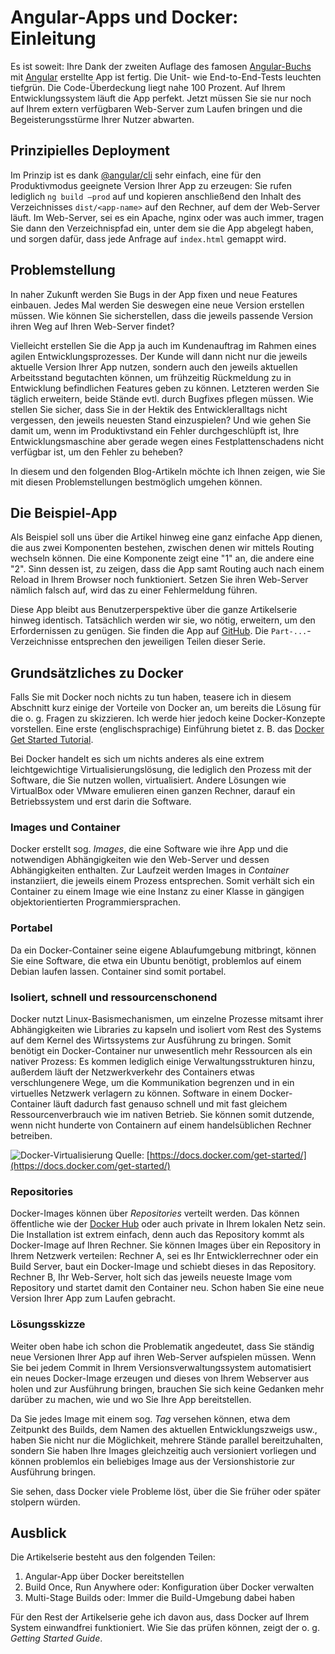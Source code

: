 # Angular-Apps und Docker: Einleitung

Es ist soweit: Ihre Dank der zweiten Auflage des famosen
[Angular-Buchs](https://angular-buch.com/) mit [Angular](https://angular.io/)
erstellte App ist fertig. Die Unit- wie End-to-End-Tests leuchten tiefgrün. Die
Code-Überdeckung liegt nahe 100 Prozent. Auf Ihrem Entwicklungssystem läuft die
App perfekt. Jetzt müssen Sie sie nur noch auf Ihrem extern verfügbaren
Web-Server zum Laufen bringen und die Begeisterungsstürme Ihrer Nutzer abwarten.

## Prinzipielles Deployment

Im Prinzip ist es dank [@angular/cli](https://cli.angular.io/) sehr einfach,
eine für den Produktivmodus geeignete Version Ihrer App zu erzeugen: Sie rufen
lediglich `ng build —prod` auf und kopieren anschließend den Inhalt des
Verzeichnisses `dist/<app-name>` auf den Rechner, auf dem der Web-Server läuft.
Im Web-Server, sei es ein Apache, nginx oder was auch immer, tragen Sie dann den
Verzeichnispfad ein, unter dem sie die App abgelegt haben, und sorgen dafür,
dass jede Anfrage auf `index.html` gemappt wird.

## Problemstellung

In naher Zukunft werden Sie Bugs in der App fixen und neue Features einbauen.
Jedes Mal werden Sie deswegen eine neue Version erstellen müssen. Wie können Sie
sicherstellen, dass die jeweils passende Version ihren Weg auf Ihren Web-Server
findet?

Vielleicht erstellen Sie die App ja auch im Kundenauftrag im Rahmen eines agilen
Entwicklungsprozesses. Der Kunde will dann nicht nur die jeweils aktuelle
Version Ihrer App nutzen, sondern auch den jeweils aktuellen Arbeitsstand
begutachten können, um frühzeitig Rückmeldung zu in Entwicklung befindlichen
Features geben zu können. Letzteren werden Sie täglich erweitern, beide Stände
evtl. durch Bugfixes pflegen müssen. Wie stellen Sie sicher, dass Sie in der
Hektik des Entwickleralltags nicht vergessen, den jeweils neuesten Stand
einzuspielen? Und wie gehen Sie damit um, wenn im Produktivstand ein Fehler
durchgeschlüpft ist, Ihre Entwicklungsmaschine aber gerade wegen eines
Festplattenschadens nicht verfügbar ist, um den Fehler zu beheben?

In diesem und den folgenden Blog-Artikeln möchte ich Ihnen zeigen, wie Sie mit
diesen Problemstellungen bestmöglich umgehen können.

## Die Beispiel-App

Als Beispiel soll uns über die Artikel hinweg eine ganz einfache App dienen, die
aus zwei Komponenten bestehen, zwischen denen wir mittels Routing wechseln
können. Die eine Komponente zeigt eine "1" an, die andere eine "2". Sinn dessen
ist, zu zeigen, dass die App samt Routing auch nach einem Reload in Ihrem
Browser noch funktioniert. Setzen Sie ihren Web-Server nämlich falsch auf, wird
das zu einer Fehlermeldung führen.

Diese App bleibt aus Benutzerperspektive über die ganze Artikelserie hinweg
identisch. Tatsächlich werden wir sie, wo nötig, erweitern, um den
Erfordernissen zu genügen. Sie finden die App auf
[GitHub](https://github.com/MichaelKaaden/dockerized-app). Die
`Part-...`-Verzeichnisse entsprechen den jeweiligen Teilen dieser Serie.

## Grundsätzliches zu Docker

Falls Sie mit Docker noch nichts zu tun haben, teasere ich in diesem Abschnitt
kurz einige der Vorteile von Docker an, um bereits die Lösung für die o. g.
Fragen zu skizzieren. Ich werde hier jedoch keine Docker-Konzepte vorstellen.
Eine erste (englischsprachige) Einführung bietet z. B. das
[Docker Get Started Tutorial](https://docs.docker.com/get-started/).

Bei Docker handelt es sich um nichts anderes als eine extrem leichtgewichtige
Virtualisierungslösung, die lediglich den Prozess mit der Software, die Sie
nutzen wollen, virtualisiert. Andere Lösungen wie VirtualBox oder VMware
emulieren einen ganzen Rechner, darauf ein Betriebssystem und erst darin die
Software.

### Images und Container

Docker erstellt sog. _Images_, die eine Software wie ihre App und die
notwendigen Abhängigkeiten wie den Web-Server und dessen Abhängigkeiten
enthalten. Zur Laufzeit werden Images in _Container_ instanziiert, die jeweils
einem Prozess entsprechen. Somit verhält sich ein Container zu einem Image wie
eine Instanz zu einer Klasse in gängigen objektorientierten Programmiersprachen.

### Portabel

Da ein Docker-Container seine eigene Ablaufumgebung mitbringt, können Sie eine
Software, die etwa ein Ubuntu benötigt, problemlos auf einem Debian laufen
lassen. Container sind somit portabel.

### Isoliert, schnell und ressourcenschonend

Docker nutzt Linux-Basismechanismen, um einzelne Prozesse mitsamt ihrer
Abhängigkeiten wie Libraries zu kapseln und isoliert vom Rest des Systems auf
dem Kernel des Wirtssystems zur Ausführung zu bringen. Somit benötigt ein
Docker-Container nur unwesentlich mehr Ressourcen als ein nativer Prozess: Es
kommen lediglich einige Verwaltungsstrukturen hinzu, außerdem läuft der
Netzwerkverkehr des Containers etwas verschlungenere Wege, um die Kommunikation
begrenzen und in ein virtuelles Netzwerk verlagern zu können. Software in einem
Docker-Container läuft dadurch fast genauso schnell und mit fast gleichem
Ressourcenverbrauch wie im nativen Betrieb. Sie können somit dutzende, wenn
nicht hunderte von Containern auf einem handelsüblichen Rechner betreiben.

![Docker-Virtualisierung](https://docs.docker.com/images/VM%402x.png) Quelle:
[https://docs.docker.com/get-started/](https://docs.docker.com/get-started/)

### Repositories

Docker-Images können über _Repositories_ verteilt werden. Das können öffentliche
wie der [Docker Hub](https://hub.docker.com/) oder auch private in Ihrem lokalen
Netz sein. Die Installation ist extrem einfach, denn auch das Repository kommt
als Docker-Image auf Ihren Rechner. Sie können Images über ein Repository in
Ihrem Netzwerk verteilen: Rechner A, sei es Ihr Entwicklerrechner oder ein Build
Server, baut ein Docker-Image und schiebt dieses in das Repository. Rechner B,
Ihr Web-Server, holt sich das jeweils neueste Image vom Repository und startet
damit den Container neu. Schon haben Sie eine neue Version Ihrer App zum Laufen
gebracht.

### Lösungsskizze

Weiter oben habe ich schon die Problematik angedeutet, dass Sie ständig neue
Versionen Ihrer App auf ihren Web-Server aufspielen müssen. Wenn Sie bei jedem
Commit in Ihrem Versionsverwaltungssystem automatisiert ein neues Docker-Image
erzeugen und dieses von Ihrem Webserver aus holen und zur Ausführung bringen,
brauchen Sie sich keine Gedanken mehr darüber zu machen, wie und wo Sie Ihre App
bereitstellen.

Da Sie jedes Image mit einem sog. _Tag_ versehen können, etwa dem Zeitpunkt des
Builds, dem Namen des aktuellen Entwicklungszweigs usw., haben Sie nicht nur die
Möglichkeit, mehrere Stände parallel bereitzuhalten, sondern Sie haben Ihre
Images gleichzeitig auch versioniert vorliegen und können problemlos ein
beliebiges Image aus der Versionshistorie zur Ausführung bringen.

Sie sehen, dass Docker viele Probleme löst, über die Sie früher oder später
stolpern würden.

## Ausblick

Die Artikelserie besteht aus den folgenden Teilen:

1. Angular-App über Docker bereitstellen
2. Build Once, Run Anywhere oder: Konfiguration über Docker verwalten
3. Multi-Stage Builds oder: Immer die Build-Umgebung dabei haben

Für den Rest der Artikelserie gehe ich davon aus, dass Docker auf Ihrem System
einwandfrei funktioniert. Wie Sie das prüfen können, zeigt der o. g. _Getting
Started Guide_.
